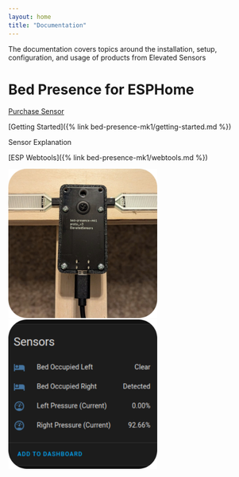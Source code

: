 ```yaml
---
layout: home
title: "Documentation"
---
```


The documentation covers topics around the installation, setup, configuration, and usage of products from Elevated Sensors

# Bed Presence for ESPHome

[Purchase Sensor](https://www.elevatedsensors.com/store/p/bed-presence-for-esphome)

[Getting Started]({% link bed-presence-mk1/getting-started.md %})

Sensor Explanation

[ESP Webtools]({% link bed-presence-mk1/webtools.md %})

<img src="/assets/images/bed-presence.png" width="300">
<img src="/assets/images/sensors.png" width="300">

<span class="fa-solid fa-bed-pulse"></span>
